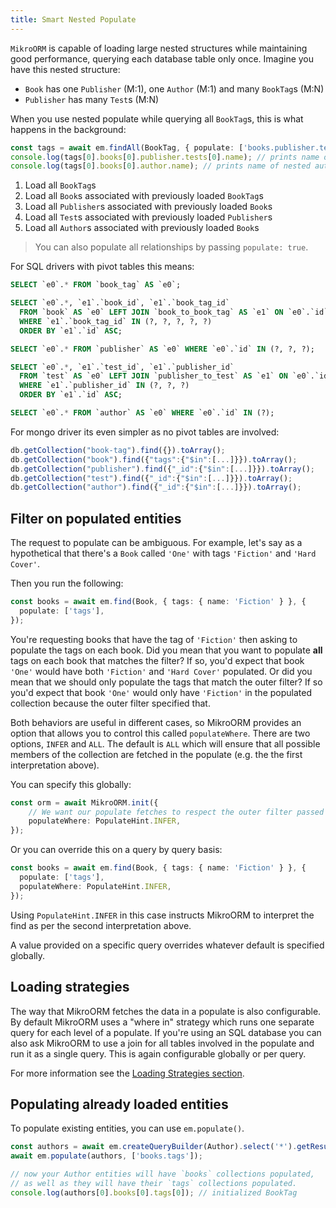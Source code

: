 ```yaml
---
title: Smart Nested Populate
---
```


`MikroORM` is capable of loading large nested structures while maintaining good performance, querying each database table only once. Imagine you have this nested structure:

- `Book` has one `Publisher` (M:1), one `Author` (M:1) and many `BookTag`s (M:N)
- `Publisher` has many `Test`s (M:N)

When you use nested populate while querying all `BookTag`s, this is what happens in the background:

```ts
const tags = await em.findAll(BookTag, { populate: ['books.publisher.tests', 'books.author'] });
console.log(tags[0].books[0].publisher.tests[0].name); // prints name of nested test
console.log(tags[0].books[0].author.name); // prints name of nested author
```

1. Load all `BookTag`s
2. Load all `Book`s associated with previously loaded `BookTag`s
3. Load all `Publisher`s associated with previously loaded `Book`s
4. Load all `Test`s associated with previously loaded `Publisher`s
5. Load all `Author`s associated with previously loaded `Book`s

> You can also populate all relationships by passing `populate: true`.

For SQL drivers with pivot tables this means:

```sql
SELECT `e0`.* FROM `book_tag` AS `e0`;

SELECT `e0`.*, `e1`.`book_id`, `e1`.`book_tag_id`
  FROM `book` AS `e0` LEFT JOIN `book_to_book_tag` AS `e1` ON `e0`.`id` = `e1`.`book_id`
  WHERE `e1`.`book_tag_id` IN (?, ?, ?, ?, ?)
  ORDER BY `e1`.`id` ASC;

SELECT `e0`.* FROM `publisher` AS `e0` WHERE `e0`.`id` IN (?, ?, ?);

SELECT `e0`.*, `e1`.`test_id`, `e1`.`publisher_id`
  FROM `test` AS `e0` LEFT JOIN `publisher_to_test` AS `e1` ON `e0`.`id` = `e1`.`test_id`
  WHERE `e1`.`publisher_id` IN (?, ?, ?)
  ORDER BY `e1`.`id` ASC;

SELECT `e0`.* FROM `author` AS `e0` WHERE `e0`.`id` IN (?);
```

For mongo driver its even simpler as no pivot tables are involved:

```ts
db.getCollection("book-tag").find({}).toArray();
db.getCollection("book").find({"tags":{"$in":[...]}}).toArray();
db.getCollection("publisher").find({"_id":{"$in":[...]}}).toArray();
db.getCollection("test").find({"_id":{"$in":[...]}}).toArray();
db.getCollection("author").find({"_id":{"$in":[...]}}).toArray();
```

## Filter on populated entities

The request to populate can be ambiguous. For example, let's say as a hypothetical that there's a `Book` called `'One'` with tags `'Fiction'` and `'Hard Cover'`.

Then you run the following:

```ts
const books = await em.find(Book, { tags: { name: 'Fiction' } }, {
  populate: ['tags'],
});
```

You're requesting books that have the tag of `'Fiction'` then asking to populate the tags on each book. Did you mean that you want to populate **all** tags on each book that matches the filter? If so, you'd expect that book `'One'` would have both `'Fiction'` and `'Hard Cover'` populated. Or did you mean that we should only populate the tags that match the outer filter? If so you'd expect that book `'One'` would only have `'Fiction'` in the populated collection because the outer filter specified that.

Both behaviors are useful in different cases, so MikroORM provides an option that allows you to control this called `populateWhere`. There are two options, `INFER` and `ALL`. The default is `ALL` which will ensure that all possible members of the collection are fetched in the populate (e.g. the the first interpretation above).

You can specify this globally:

```ts
const orm = await MikroORM.init({
    // We want our populate fetches to respect the outer filter passed in a where condition.
    populateWhere: PopulateHint.INFER,
});
```

Or you can override this on a query by query basis:

```ts
const books = await em.find(Book, { tags: { name: 'Fiction' } }, {
  populate: ['tags'],
  populateWhere: PopulateHint.INFER,
});
```

Using `PopulateHint.INFER` in this case instructs MikroORM to interpret the find as per the second interpretation above.

A value provided on a specific query overrides whatever default is specified globally.

## Loading strategies

The way that MikroORM fetches the data in a populate is also configurable. By default MikroORM uses a "where in" strategy which runs one separate query for each level of a populate. If you're using an SQL database you can also ask MikroORM to use a join for all tables involved in the populate and run it as a single query. This is again configurable globally or per query.

For more information see the [Loading Strategies section](./loading-strategies.md).

## Populating already loaded entities

To populate existing entities, you can use `em.populate()`.

```ts
const authors = await em.createQueryBuilder(Author).select('*').getResult();
await em.populate(authors, ['books.tags']);

// now your Author entities will have `books` collections populated,
// as well as they will have their `tags` collections populated.
console.log(authors[0].books[0].tags[0]); // initialized BookTag
```
